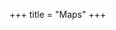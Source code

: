 +++
title = "Maps"
+++


<div class="osm">
    <div id="map"></div>
</div>
<script>
    let tileserver = "https://tiles.morris-frank.dev/file/osm-tiles/";
    let layers = {
        "Topology": L.tileLayer(tileserver + 'topo/{z}/{x}/{y}.png',{maxZoom:16}),
        "Alpine club": L.tileLayer(tileserver + 'avk/{z}/{x}/{y}.png',{maxZoom:16})
    };
    let map = L.map('map', {
        center: [47.05, 12.2],
        zoom: 11,
        layers: [layers["Topology"],]
    });
    L.control.layers(layers).addTo(map);
</script>